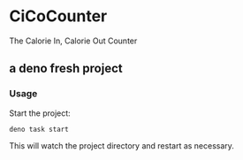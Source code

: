 # CiCoCounter

The Calorie In, Calorie Out Counter

## a deno fresh project

### Usage

Start the project:

```
deno task start
```

This will watch the project directory and restart as necessary.
